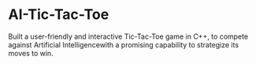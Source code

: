 # AI-Tic-Tac-Toe
Built a user-friendly and interactive Tic-Tac-Toe game in C++, to compete against Artificial Intelligencewith
a promising capability to strategize its moves to win.
